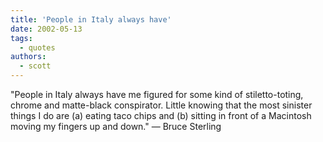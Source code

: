```yaml
---
title: 'People in Italy always have'
date: 2002-05-13
tags:
  - quotes
authors:
  - scott
---
```


"People in Italy always have me figured for some kind of stiletto-toting, chrome and matte-black conspirator. Little knowing that the most sinister things I do are (a) eating taco chips and (b) sitting in front of a Macintosh moving my fingers up and down."
— Bruce Sterling
